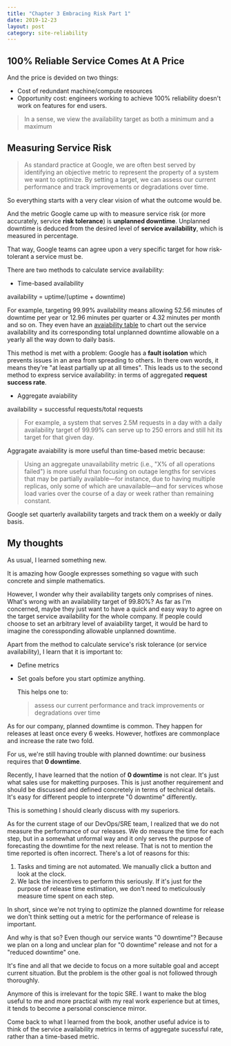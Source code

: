 ```yaml
---
title: "Chapter 3 Embracing Risk Part 1"
date: 2019-12-23
layout: post
category: site-reliability
---
```


## 100% Reliable Service Comes At A Price

And the price is devided on two things:

- Cost of redundant machine/compute resources
- Opportunity cost: engineers working to achieve 100% reliability doesn't work on features for end users.

> In a sense, we view the availability target as both a minimum and a maximum

## Measuring Service Risk

> As standard practice at Google, we are often best served by identifying an objective metric to represent the property of a system we want to optimize. By setting a target, we can assess our current performance and track improvements or degradations over time.

So everything starts with a very clear vision of what the outcome would be.

And the metric Google came up with to measure service risk (or more accurately, service **risk tolerance**) is **unplanned downtime**. Unplanned downtime is deduced from the desired level of **service availability**, which is measured in percentage.

That way, Google teams can agree upon a very specific target for how risk-tolerant a service must be.

There are two methods to calculate service availability:

- Time-based availability

availability = uptime/(uptime + downtime)

For example, targeting 99.99% availability means allowing 52.56 minutes of downtime per year or 12.96 minutes per quarter or 4.32 minutes per month and so on. They even have an [avaiability table](https://landing.google.com/sre/sre-book/chapters/availability-table/#appendix_table-of-nines) to chart out the service availability and its corresponding total unplanned downtime allowable on a yearly all the way down to daily basis.

This method is met with a problem: Google has a **fault isolation** which prevents issues in an area from spreading to others. In there own words, it means they're "at least partially up at all times". This leads us to the second method to express service availability: in terms of aggregated **request success rate**.

- Aggregate avaiability

availability = successful requests/total requests

> For example, a system that serves 2.5M requests in a day with a daily availability target of 99.99% can serve up to 250 errors and still hit its target for that given day.

Aggragate avaiability is more useful than time-based metric because:

> Using an aggregate unavailability metric (i.e., "X% of all operations failed") is more useful than focusing on outage lengths for services that may be partially available—for instance, due to having multiple replicas, only some of which are unavailable—and for services whose load varies over the course of a day or week rather than remaining constant.

Google set quarterly availability targets and track them on a weekly or daily basis.

## My thoughts

As usual, I learned something new.

It is amazing how Google expresses something so vague with such concrete and simple mathematics.

However, I wonder why their availability targets only comprises of nines. What's wrong with an availability target of 99.80%? As far as I'm concerned, maybe they just want to have a quick and easy way to agree on the target service availability for the whole company. If people could choose to set an arbitrary level of avaiability target, it would be hard to imagine the coressponding allowable unplanned downtime.

Apart from the method to calculate service's risk tolerance (or service availability), I learn that it is important to:

- Define metrics
- Set goals
  before you start optimize anything.

  This helps one to:

  > assess our current performance and track improvements or degradations over time

As for our company, planned downtime is common. They happen for releases at least once every 6 weeks. However, hotfixes are commonplace and increase the rate two fold.

For us, we're still having trouble with planned downtime: our business requires that **0 downtime**.

Recently, I have learned that the notion of **0 downtime** is not clear. It's just what sales use for maketting purposes. This is just another requirement and should be discussed and defined concretely in terms of technical details. It's easy for different people to interprete "0 downtime" differently.

This is something I should clearly discuss with my superiors.

As for the current stage of our DevOps/SRE team, I realized that we do not measure the performance of our releases. We do measure the time for each step, but in a somewhat unformal way and it only serves the purpose of forecasting the downtime for the next release. That is not to mention the time reported is often incorrect. There's a lot of reasons for this:

1. Tasks and timing are not automated. We manually click a button and look at the clock.
1. We lack the incentives to perform this seriously. If it's just for the purpose of release time estimation, we don't need to meticulously measure time spent on each step.

In short, since we're not trying to optimize the planned downtime for release we don't think setting out a metric for the performance of release is important.

And why is that so? Even though our service wants "0 downtime"? Because we plan on a long and unclear plan for "0 downtime" release and not for a "reduced downtime" one.

It's fine and all that we decide to focus on a more suitable goal and accept current situation. But the problem is the other goal is not followed through thoroughly.

Anymore of this is irrelevant for the topic SRE. I want to make the blog useful to me and more practical with my real work experience but at times, it tends to become a personal conscience mirror.

Come back to what I learned from the book, another useful advice is to think of the service availability metrics in terms of aggregate sucessful rate, rather than a time-based metric.
